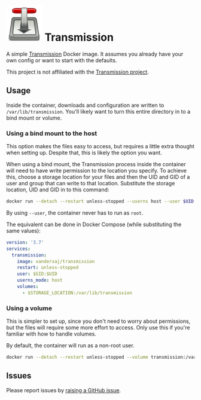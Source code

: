 # ![](/transmission-qt.svg) Transmission

A simple [Transmission][transmission] Docker image. It assumes you already have your own config or want to start with the defaults.

This project is not affiliated with the [Transmission project][transmission].

[transmission]: https://transmissionbt.com

## Usage

Inside the container, downloads and configuration are written to `/var/lib/transmission`. You'll likely want to turn this entire directory in to a bind mount or volume.

### Using a bind mount to the host

This option makes the files easy to access, but requires a little extra thought when setting up. Despite that, this is likely the option you want.

When using a bind mount, the Transmission process inside the container will need to have write permission to the location you specify. To achieve this, choose a storage location for your files and then the UID and GID of a user and group that can write to that location. Substitute the storage location, UID and GID in to this command:

```sh
docker run --detach --restart unless-stopped --userns host --user $UID:$GID --volume $STORAGE_LOCATION:/var/lib/transmission xanderxaj/transmission
```

By using `--user`, the container never has to run as `root`.

The equivalent can be done in Docker Compose (while substituting the same values):

```yaml
version: '3.7'
services:
  transmission:
    image: xanderxaj/transmission
    restart: unless-stopped
    user: $GID:$UID
    userns_mode: host
    volumes:
      - $STORAGE_LOCATION:/var/lib/transmission
```

### Using a volume

This is simpler to set up, since you don't need to worry about permissions, but the files will require some more effort to access. Only use this if you're familiar with how to handle volumes.

By default, the container will run as a non-root user.

```sh
docker run --detach --restart unless-stopped --volume transmission:/var/lib/transmission xanderxaj/transmission
```

## Issues

Please report issues by [raising a GitHub issue][github-issues].

[github-issues]: https://github.com/XanderXAJ/docker-transmission/issues

